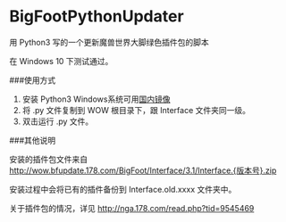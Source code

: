# BigFootPythonUpdater

用 Python3 写的一个更新魔兽世界大脚绿色插件包的脚本

在 Windows 10 下测试通过。

###使用方式
1. 安装 Python3 Windows系统可用[国内镜像](https://pan.baidu.com/s/1kU5OCOB#list/path=%2Fpub%2Fpython)
2. 将 .py 文件复制到 WOW 根目录下，跟 Interface 文件夹同一级。
3. 双击运行 .py 文件。

###其他说明

安装的插件包文件来自 http://wow.bfupdate.178.com/BigFoot/Interface/3.1/Interface.{版本号}.zip

安装过程中会将已有的插件备份到 Interface.old.xxxx 文件夹中。

关于插件包的情况，详见 http://nga.178.com/read.php?tid=9545469

